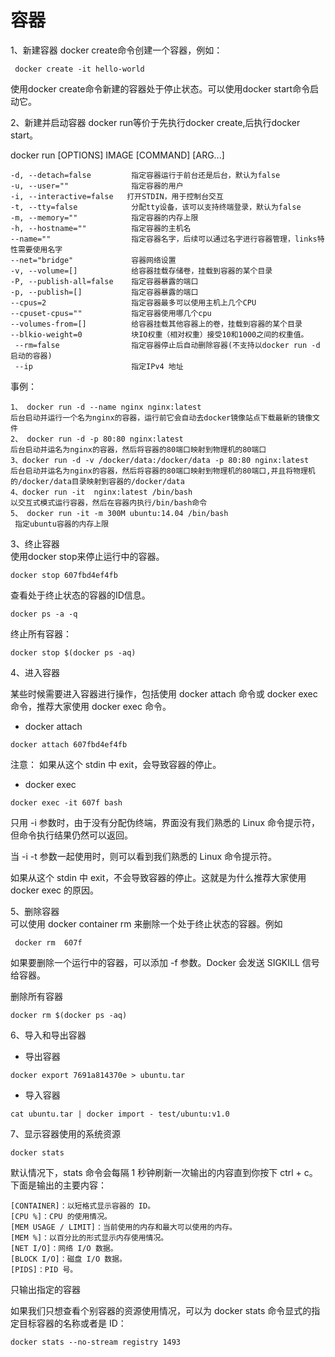 # 容器
1、新建容器 
docker create命令创建一个容器，例如：
```
 docker create -it hello-world
```
使用docker create命令新建的容器处于停止状态。可以使用docker start命令启动它。

2、新建并启动容器
docker run等价于先执行docker create,后执行docker start。

docker run [OPTIONS] IMAGE [COMMAND] [ARG...] 
```
-d, --detach=false         指定容器运行于前台还是后台，默认为false
-u, --user=""              指定容器的用户   
-i, --interactive=false   打开STDIN，用于控制台交互  
-t, --tty=false            分配tty设备，该可以支持终端登录，默认为false 
-m, --memory=""            指定容器的内存上限 
-h, --hostname=""          指定容器的主机名  
--name=""                  指定容器名字，后续可以通过名字进行容器管理，links特性需要使用名字
--net="bridge"             容器网络设置
-v, --volume=[]            给容器挂载存储卷，挂载到容器的某个目录
-P, --publish-all=false    指定容器暴露的端口
-p, --publish=[]           指定容器暴露的端口
--cpus=2                   指定容器最多可以使用主机上几个CPU
--cpuset-cpus=""           指定容器使用哪几个cpu
--volumes-from=[]          给容器挂载其他容器上的卷，挂载到容器的某个目录
--blkio-weight=0           块IO权重（相对权重）接受10和1000之间的权重值。
 --rm=false                指定容器停止后自动删除容器(不支持以docker run -d启动的容器) 
 --ip                      指定IPv4 地址
```
事例：
``` 
1、 docker run -d --name nginx nginx:latest  
后台启动并运行一个名为nginx的容器，运行前它会自动去docker镜像站点下载最新的镜像文件  
2、 docker run -d -p 80:80 nginx:latest  
后台启动并运名为nginx的容器，然后将容器的80端口映射到物理机的80端口
3、docker run -d -v /docker/data:/docker/data -p 80:80 nginx:latest  
后台启动并运名为nginx的容器，然后将容器的80端口映射到物理机的80端口,并且将物理机的/docker/data目录映射到容器的/docker/data
4、docker run -it  nginx:latest /bin/bash  
以交互式模式运行容器，然后在容器内执行/bin/bash命令
5、 docker run -it -m 300M ubuntu:14.04 /bin/bash
 指定ubuntu容器的内存上限
 ```
3、终止容器  
使用docker stop来停止运行中的容器。
```
docker stop 607fbd4ef4fb
```
查看处于终止状态的容器的ID信息。
```
docker ps -a -q
```
终止所有容器：
```
docker stop $(docker ps -aq)
```
4、进入容器   

某些时候需要进入容器进行操作，包括使用 docker attach 命令或 docker exec 命令，推荐大家使用 docker exec 命令。
- docker attach
```
docker attach 607fbd4ef4fb
```
注意： 如果从这个 stdin 中 exit，会导致容器的停止。
- docker exec
```
docker exec -it 607f bash
```
只用 -i 参数时，由于没有分配伪终端，界面没有我们熟悉的 Linux 命令提示符，但命令执行结果仍然可以返回。

当 -i -t 参数一起使用时，则可以看到我们熟悉的 Linux 命令提示符。

如果从这个 stdin 中 exit，不会导致容器的停止。这就是为什么推荐大家使用 docker exec 的原因。

5、删除容器  
可以使用 docker container rm 来删除一个处于终止状态的容器。例如
```
 docker rm  607f
```
如果要删除一个运行中的容器，可以添加 -f 参数。Docker 会发送 SIGKILL 信号给容器。

删除所有容器
```
docker rm $(docker ps -aq)
```
6、导入和导出容器   

- 导出容器
```
docker export 7691a814370e > ubuntu.tar
```
- 导入容器
```
cat ubuntu.tar | docker import - test/ubuntu:v1.0
```
7、显示容器使用的系统资源
```
docker stats
```
默认情况下，stats 命令会每隔 1 秒钟刷新一次输出的内容直到你按下 ctrl + c。下面是输出的主要内容：
```
[CONTAINER]：以短格式显示容器的 ID。
[CPU %]：CPU 的使用情况。
[MEM USAGE / LIMIT]：当前使用的内存和最大可以使用的内存。
[MEM %]：以百分比的形式显示内存使用情况。
[NET I/O]：网络 I/O 数据。
[BLOCK I/O]：磁盘 I/O 数据。 
[PIDS]：PID 号。
```
只输出指定的容器

如果我们只想查看个别容器的资源使用情况，可以为 docker stats 命令显式的指定目标容器的名称或者是 ID：
```
docker stats --no-stream registry 1493
```